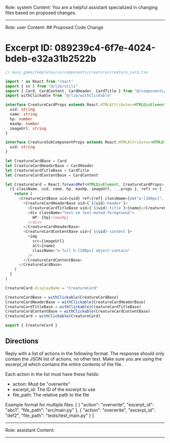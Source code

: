 Role: system
Content: You are a helpful assistant specialized in changing files based on proposed changes.
__________________
Role: user
Content: ## Proposed Code Change
# Excerpt ID: 089239c4-6f7e-4024-bdeb-e32a31b2522b
```typescript
// main_game/templates/ui/components/creature/creature_card.tsx

import * as React from "react"
import { cn } from "@/lib/utils"
import { Card, CardContent, CardHeader, CardTitle } from "@/components/ui/card"
import withClickable from "@/lib/withClickable"

interface CreatureCardProps extends React.HTMLAttributes<HTMLDivElement> {
  uid: string
  name: string
  hp: number
  maxHp: number
  imageUrl: string
}

interface CreatureSubComponentProps extends React.HTMLAttributes<HTMLDivElement> {
  uid: string
}

let CreatureCardBase = Card
let CreatureCardHeaderBase = CardHeader
let CreatureCardTitleBase = CardTitle
let CreatureCardContentBase = CardContent

let CreatureCard = React.forwardRef<HTMLDivElement, CreatureCardProps>(
  ({ className, uid, name, hp, maxHp, imageUrl, ...props }, ref) => {
    return (
      <CreatureCardBase uid={uid} ref={ref} className={cn("w-[300px]", className)} {...props}>
        <CreatureCardHeaderBase uid={`${uid}-header`}>
          <CreatureCardTitleBase uid={`${uid}-title`}>{name}</CreatureCardTitleBase>
          <div className="text-sm text-muted-foreground">
            HP: {hp}/{maxHp}
          </div>
        </CreatureCardHeaderBase>
        <CreatureCardContentBase uid={`${uid}-content`}>
          <img
            src={imageUrl}
            alt={name}
            className="w-full h-[200px] object-contain"
          />
        </CreatureCardContentBase>
      </CreatureCardBase>
    )
  }
)

CreatureCard.displayName = "CreatureCard"

CreatureCardBase = withClickable(CreatureCardBase)
CreatureCardHeaderBase = withClickable(CreatureCardHeaderBase)
CreatureCardTitleBase = withClickable(CreatureCardTitleBase)
CreatureCardContentBase = withClickable(CreatureCardContentBase)
CreatureCard = withClickable(CreatureCard)

export { CreatureCard }
```

## Directions
Reply with a list of actions in the following format. The response should only contain the JSON list of actions, no other text.
Make sure you are using the excerpt_id which contains the entire contents of the file.

Each action in the list must have these fields:
- action: Must be "overwrite"
- excerpt_id: The ID of the excerpt to use
- file_path: The relative path to the file

Example format for multiple files:
[
    {
        "action": "overwrite",
        "excerpt_id": "abc1",
        "file_path": "src/main.py"
    },
    {
        "action": "overwrite",
        "excerpt_id": "def2",
        "file_path": "tests/test_main.py"
    }
]
__________________
Role: assistant
Content: 
__________________
